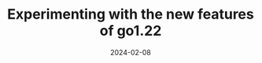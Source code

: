---
layout: post
title: Experimenting with the new features of go1.22
tags: [programming,go]
date:  "2024-02-08"
---